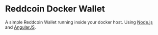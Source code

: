 # Reddcoin Docker Wallet

A simple Reddcoin Wallet running inside your docker host. Using [Node.js](https://nodejs.org/) and [AngularJS](https://angularjs.org/).
